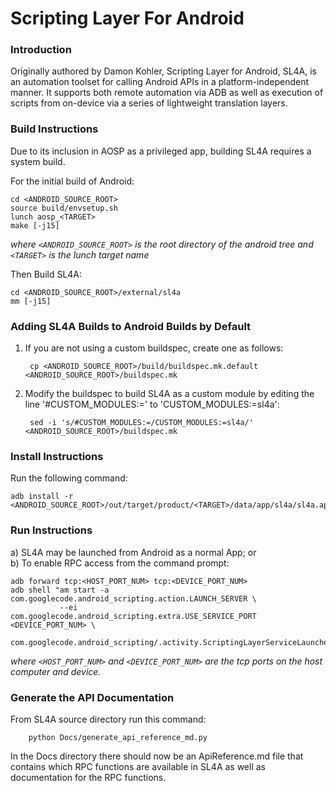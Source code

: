 Scripting Layer For Android
=============================

### Introduction
Originally authored by Damon Kohler, Scripting Layer for Android, SL4A, is an automation toolset
for calling Android APIs in a platform-independent manner. It supports both remote automation via
ADB as well as execution of scripts from on-device via a series of lightweight translation layers.

### Build Instructions
Due to its inclusion in AOSP as a privileged app, building SL4A requires a system build.

For the initial build of Android:

    cd <ANDROID_SOURCE_ROOT>
    source build/envsetup.sh
    lunch aosp_<TARGET>
    make [-j15]

*where `<ANDROID_SOURCE_ROOT>` is the root directory of the android tree and `<TARGET>` is the lunch
target name*

Then Build SL4A:

    cd <ANDROID_SOURCE_ROOT>/external/sl4a
    mm [-j15]

### Adding SL4A Builds to Android Builds by Default
1) If you are not using a custom buildspec, create one as follows:

        cp <ANDROID_SOURCE_ROOT>/build/buildspec.mk.default <ANDROID_SOURCE_ROOT>/buildspec.mk

2) Modify the buildspec to build SL4A as a custom module by editing
    the line '#CUSTOM_MODULES:=' to 'CUSTOM_MODULES:=sl4a':

        sed -i 's/#CUSTOM_MODULES:=/CUSTOM_MODULES:=sl4a/' <ANDROID_SOURCE_ROOT>/buildspec.mk

### Install Instructions
Run the following command:

    adb install -r <ANDROID_SOURCE_ROOT>/out/target/product/<TARGET>/data/app/sl4a/sl4a.apk

### Run Instructions
a) SL4A may be launched from Android as a normal App; or  
b) To enable RPC access from the command prompt:

    adb forward tcp:<HOST_PORT_NUM> tcp:<DEVICE_PORT_NUM>
    adb shell "am start -a com.googlecode.android_scripting.action.LAUNCH_SERVER \
               --ei com.googlecode.android_scripting.extra.USE_SERVICE_PORT <DEVICE_PORT_NUM> \
               com.googlecode.android_scripting/.activity.ScriptingLayerServiceLauncher"
*where `<HOST_PORT_NUM>` and `<DEVICE_PORT_NUM>` are the tcp ports on the host computer and device.*

### Generate the API Documentation
From SL4A source directory run this command:

        python Docs/generate_api_reference_md.py

In the Docs directory there should now be an ApiReference.md file that
contains which RPC functions are available in SL4A as well as documentation
for the RPC functions.

